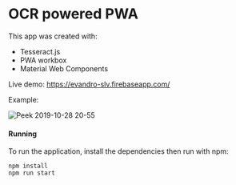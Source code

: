# OCR powered PWA

This app was created with:

- Tesseract.js
- PWA workbox
- Material Web Components

Live demo: https://evandro-slv.firebaseapp.com/

Example: 

![Peek 2019-10-28 20-55](https://user-images.githubusercontent.com/1840605/67727203-3d136480-f9c7-11e9-955b-684f1e2b2d71.gif)

#### Running

To run the application, install the dependencies then run with npm:

    npm install
    npm run start
